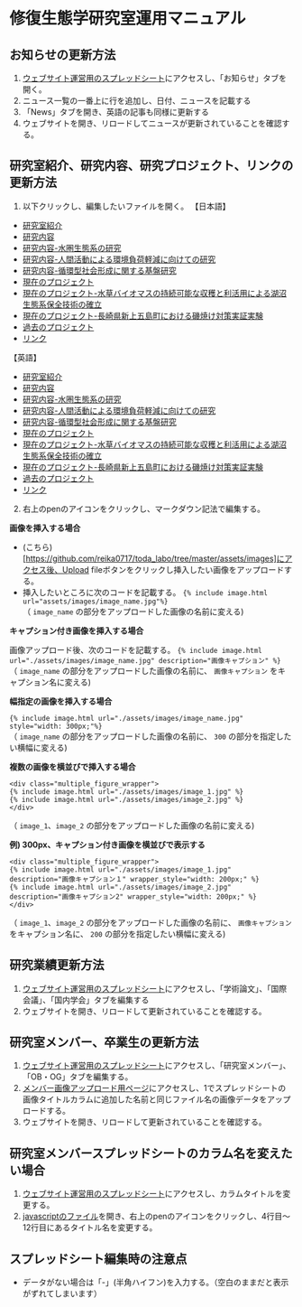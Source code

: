 # 修復生態学研究室運用マニュアル

## お知らせの更新方法
1. [ウェブサイト運営用のスプレッドシート](https://docs.google.com/spreadsheets/d/1tS9IKv0vphga9-MnUEzLFCuB2I32s1yiG2e2XE4pjQk/edit#gid=1104182054)にアクセスし、「お知らせ」タブを開く。
2. ニュース一覧の一番上に行を追加し、日付、ニュースを記載する
3. 「News」タブを開き、英語の記事も同様に更新する
4. ウェブサイトを開き、リロードしてニュースが更新されていることを確認する。

## 研究室紹介、研究内容、研究プロジェクト、リンクの更新方法
1. 以下クリックし、編集したいファイルを開く。
【日本語】
- [研究室紹介](https://github.com/reika0717/toda_labo/blob/master/intro.md)
- [研究内容](https://github.com/reika0717/toda_labo/blob/master/study.md)
- [研究内容-水圏生態系の研究](https://github.com/reika0717/toda_labo/blob/master/studies/study-ocean.md)
- [研究内容-人間活動による環境負荷軽減に向けての研究](https://github.com/reika0717/toda_labo/blob/master/studies/study-waste.md)
- [研究内容-循環型社会形成に関する基盤研究](https://github.com/reika0717/toda_labo/blob/master/studies/study-recycle.md)
- [現在のプロジェクト](https://github.com/reika0717/toda_labo/blob/master/project.md) 
- [現在のプロジェクト-水草バイオマスの持続可能な収穫と利活用による湖沼生態系保全技術の確立](https://github.com/reika0717/toda_labo/blob/master/project-biwa.md)
- [現在のプロジェクト-長崎県新上五島町における磯焼け対策実証実験](https://github.com/reika0717/toda_labo/blob/master/project-goto.md)
- [過去のプロジェクト](https://github.com/reika0717/toda_labo/blob/master/pastprojects.md) 
- [リンク](https://github.com/reika0717/toda_labo/blob/master/links.md)

【英語】
- [研究室紹介](https://github.com/reika0717/toda_labo/blob/master/en/intro.md)
- [研究内容](https://github.com/reika0717/toda_labo/blob/master/en/study.md)
- [研究内容-水圏生態系の研究](https://github.com/reika0717/toda_labo/blob/master/en/studies/study-ocean.md)
- [研究内容-人間活動による環境負荷軽減に向けての研究](https://github.com/reika0717/toda_labo/blob/master/en/studies/study-waste.md)
- [研究内容-循環型社会形成に関する基盤研究](https://github.com/reika0717/toda_labo/blob/master/en/studies/study-recycle.md)
- [現在のプロジェクト](https://github.com/reika0717/toda_labo/blob/master/en/project.md) 
- [現在のプロジェクト-水草バイオマスの持続可能な収穫と利活用による湖沼生態系保全技術の確立](https://github.com/reika0717/toda_labo/blob/master/en/project-biwa.md)
- [現在のプロジェクト-長崎県新上五島町における磯焼け対策実証実験](https://github.com/reika0717/toda_labo/blob/master/en/project-goto.md)
- [過去のプロジェクト](https://github.com/reika0717/toda_labo/blob/master/en/pastprojects.md) 
- [リンク](https://github.com/reika0717/toda_labo/blob/master/en/links.md)

2. 右上のpenのアイコンをクリックし、マークダウン記法で編集する。

**画像を挿入する場合**
- (こちら)[https://github.com/reika0717/toda_labo/tree/master/assets/images]にアクセス後、Upload fileボタンをクリックし挿入したい画像をアップロードする。
- 挿入したいところに次のコードを記載する。 
```{% include image.html url="assets/images/image_name.jpg"%}``` 
<br>（ `image_name` の部分をアップロードした画像の名前に変える)

**キャプション付き画像を挿入する場合**

画像アップロード後、次のコードを記載する。 ```{% include image.html url="./assets/images/image_name.jpg" description="画像キャプション" %}```
<br>（ `image_name` の部分をアップロードした画像の名前に、 `画像キャプション` をキャプション名に変える)

**幅指定の画像を挿入する場合**

```{% include image.html url="./assets/images/image_name.jpg" style="width: 300px;"%}```
<br>（ `image_name` の部分をアップロードした画像の名前に、 `300` の部分を指定したい横幅に変える)

**複数の画像を横並びで挿入する場合**

```
<div class="multiple_figure_wrapper">
{% include image.html url="./assets/images/image_1.jpg" %}
{% include image.html url="./assets/images/image_2.jpg" %}
</div>
```
（ `image_1`、`image_2` の部分をアップロードした画像の名前に変える)

**例) 300px、キャプション付き画像を横並びで表示する**

```
<div class="multiple_figure_wrapper">
{% include image.html url="./assets/images/image_1.jpg" description="画像キャプション１" wrapper_style="width: 200px;" %}
{% include image.html url="./assets/images/image_2.jpg" description="画像キャプション2" wrapper_style="width: 200px;" %}
</div>
```
（ `image_1`、`image_2` の部分をアップロードした画像の名前に、 `画像キャプション` をキャプション名に、 `200` の部分を指定したい横幅に変える)

## 研究業績更新方法
1. [ウェブサイト運営用のスプレッドシート](https://docs.google.com/spreadsheets/d/1tS9IKv0vphga9-MnUEzLFCuB2I32s1yiG2e2XE4pjQk/edit#gid=0)にアクセスし、「学術論文」、「国際会議」、「国内学会」タブを編集する
2. ウェブサイトを開き、リロードして更新されていることを確認する。

## 研究室メンバー、卒業生の更新方法
1. [ウェブサイト運営用のスプレッドシート](https://docs.google.com/spreadsheets/d/1tS9IKv0vphga9-MnUEzLFCuB2I32s1yiG2e2XE4pjQk/edit#gid=1945290017)にアクセスし、「研究室メンバー」、「OB・OG」タブを編集する。
2. [メンバー画像アップロード用ページ](https://github.com/reika0717/toda_labo/tree/master/assets/images/members)にアクセスし、1でスプレッドシートの画像タイトルカラムに追加した名前と同じファイル名の画像データをアップロードする。
4. ウェブサイトを開き、リロードして更新されていることを確認する。

## 研究室メンバースプレッドシートのカラム名を変えたい場合
1. [ウェブサイト運営用のスプレッドシート](https://docs.google.com/spreadsheets/d/1tS9IKv0vphga9-MnUEzLFCuB2I32s1yiG2e2XE4pjQk/edit#gid=1945290017)にアクセスし、カラムタイトルを変更する。
2. [javascriptのファイル](https://github.com/reika0717/toda_labo/blob/master/assets/js/main.js)を開き、右上のpenのアイコンをクリックし、4行目〜12行目にあるタイトル名を変更する。

## スプレッドシート編集時の注意点
- データがない場合は「-」(半角ハイフン)を入力する。（空白のままだと表示がずれてしまいます）
